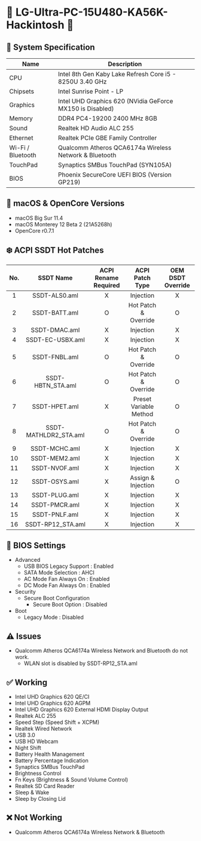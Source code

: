 # 🍭 LG-Ultra-PC-15U480-KA56K-Hackintosh 🍬

## 🌿 System Specification
| Name | Description |
| - | - |
| CPU | Intel 8th Gen Kaby Lake Refresh Core i5 - 8250U 3.40 GHz |
| Chipsets | Intel Sunrise Point - LP |
| Graphics | Intel UHD Graphics 620 (NVidia GeForce MX150 is Disabled) |
| Memory | DDR4 PC4-19200 2400 MHz 8GB |
| Sound | Realtek HD Audio ALC 255 |
| Ethernet | Realtek PCIe GBE Family Controller |
| Wi-Fi / Bluetooth | Qualcomm Atheros QCA6174a Wireless Network & Bluetooth |
| TouchPad | Synaptics SMBus TouchPad (SYN105A) |
| BIOS | Phoenix SecureCore UEFI BIOS (Version GP219) |

## 🍃 macOS & OpenCore Versions
- macOS Big Sur 11.4
- macOS Monterey 12 Beta 2 (21A5268h)
- OpenCore r0.7.1

## ❄️ ACPI SSDT Hot Patches
| No. | SSDT Name | ACPI Rename Required | ACPI Patch Type | OEM DSDT Override |
|:-:|:-:|:-:|:-:|:-:|
| 1 | SSDT-ALS0.aml | X | Injection | X |
| 2 | SSDT-BATT.aml | O | Hot Patch & Override | O |
| 3 | SSDT-DMAC.aml | X | Injection | X |
| 4 | SSDT-EC-USBX.aml | X | Injection | X |
| 5 | SSDT-FNBL.aml | O | Hot Patch & Override | O |
| 6 | SSDT-HBTN_STA.aml | O | Hot Patch & Override | O |
| 7 | SSDT-HPET.aml | X | Preset Variable Method | O |
| 8 | SSDT-MATHLDR2_STA.aml | O | Hot Patch & Override | O |
| 9 | SSDT-MCHC.aml | X | Injection | X |
| 10 | SSDT-MEM2.aml | X | Injection | X |
| 11 | SSDT-NVOF.aml | X | Injection | X |
| 12 | SSDT-OSYS.aml | X | Assign & Injection | O |
| 13 | SSDT-PLUG.aml | X | Injection | X |
| 14 | SSDT-PMCR.aml | X | Injection | X |
| 15 | SSDT-PNLF.aml | X | Injection | X |
| 16 | SSDT-RP12_STA.aml | X | Injection | X |

## 🍁 BIOS Settings
- Advanced
  - USB BIOS Legacy Support : Enabled
  - SATA Mode Selection : AHCI
  - AC Mode Fan Always On : Enabled
  - DC Mode Fan Always On : Enabled
- Security
  - Secure Boot Configuration
    - Secure Boot Option : Disabled
- Boot
  - Legacy Mode : Disabled

## ⚠️ Issues
- Qualcomm Atheros QCA6174a Wireless Network and Bluetooth do not work.
  - WLAN slot is disabled by SSDT-RP12_STA.aml

## ✅ Working
- Intel UHD Graphics 620 QE/CI
- Intel UHD Graphics 620 AGPM
- Intel UHD Graphics 620 External HDMI Display Output
- Realtek ALC 255
- Speed Step (Speed Shift + XCPM)
- Realtek Wired Network
- USB 3.0
- USB HD Webcam
- Night Shift
- Battery Health Management
- Battery Percentage Indication
- Synaptics SMBus TouchPad
- Brightness Control
- Fn Keys (Brightness & Sound Volume Control)
- Realtek SD Card Reader
- Sleep & Wake
- Sleep by Closing Lid

## ❌ Not Working
- Qualcomm Atheros QCA6174a Wireless Network & Bluetooth
